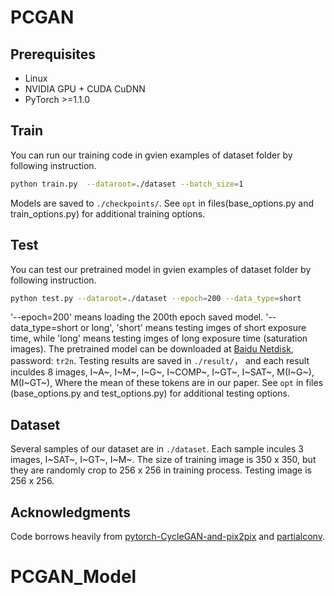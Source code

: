 
# PCGAN 

## Prerequisites
- Linux 
- NVIDIA GPU + CUDA CuDNN 
- PyTorch >=1.1.0

## Train
You can run our training code in gvien examples of dataset folder by following instruction.
```bash
python train.py  --dataroot=./dataset --batch_size=1
```
Models are saved to `./checkpoints/`.
See `opt` in files(base_options.py and train_options.py) for additional training options.

## Test
You can test our pretrained model in gvien examples of dataset folder by following instruction.
```bash
python test.py --dataroot=./dataset --epoch=200 --data_type=short
```
'--epoch=200' means loading the 200th epoch saved model.
'--data_type=short or long', 'short' means testing imges of short exposure time, while 'long' means testing imges of long exposure time (saturation images).
The pretrained model can be downloaded at [Baidu Netdisk](https://pan.baidu.com/s/1ET_HHdvNyI8l-gjHg31ceg), password: `tr2n`.
Testing results are saved in `./result/`， and each result inculdes 8 images, I~A~, I~M~, I~G~, I~COMP~, I~GT~, I~SAT~, M(I~G~), M(I~GT~), Where the mean of these tokens are in our paper.
See `opt` in files (base_options.py and test_options.py) for additional testing options.

## Dataset
Several samples of our dataset are in `./dataset`. Each sample incules 3 images, I~SAT~, I~GT~, I~M~. The size of training image is 350 x 350, but they are randomly crop to 256 x 256 in training process. Testing image is 256 x 256. 

## Acknowledgments
Code borrows heavily from [pytorch-CycleGAN-and-pix2pix](https://github.com/junyanz/pytorch-CycleGAN-and-pix2pix) and [partialconv](https://github.com/NVIDIA/partialconv). 
# PCGAN_Model
